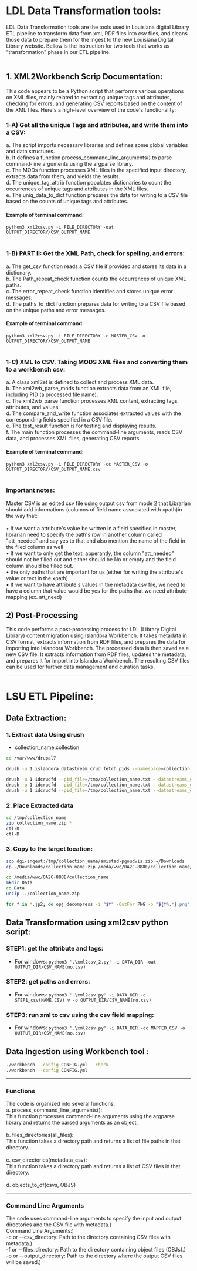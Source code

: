# LDL Data Transformation tools:
LDL Data Transformation tools are the tools used in Louisiana digital Library ETL pipeline to transform data from xml, RDF files into csv files, and cleans those data to prepare them for the ingest to the new Louisiana Digital Library website. Bellow is the instruction for two tools that works as "transformation" phase in our ETL pipeline.</br></br>

## 1. XML2Workbench Scrip Documentation:
This code appears to be a Python script that performs various operations on XML files, mainly related to extracting unique tags and attributes, checking for errors, and generating CSV reports based on the content of the XML files. Here's a high-level overview of the code's functionality: </br>
### 1-A) Get all the unique Tags and attributes, and write them into a CSV:
a.	The script imports necessary libraries and defines some global variables and data structures. </br>
b.	It defines a function process_command_line_arguments() to parse command-line arguments using the argparse library.</br>
c.	The MODs function processes XML files in the specified input directory, extracts data from them, and yields the results.</br>
d.	The unique_tag_attrib function populates dictionaries to count the occurrences of unique tags and attributes in the XML files.</br>
e.	The uniq_data_to_dict function prepares the data for writing to a CSV file based on the counts of unique tags and attributes.</br>
#### Example of terminal command: 
`` python3 xml2csv.py -i FILE_DIRECTORY -oat OUTPUT_DIRECTORY/CSV_OUTPUT_NAME `` </br></br>

### 1-B) PART II: Get the XML Path, check for spelling, and errors:
a.	The get_csv function reads a CSV file if provided and stores its data in a dictionary.</br>
b.	The Path_repeat_check function counts the occurrences of unique XML paths.</br>
c.	The error_repeat_check function identifies and stores unique error messages.</br>
d.	The paths_to_dict function prepares data for writing to a CSV file based on the unique paths and error messages.</br>
#### Example of terminal command: 
`` python3 xml2csv.py -i FILE_DIRECTORY -c MASTER_CSV -o OUTPUT_DIRECTORY/CSV_OUTPUT_NAME `` </br></br>

### 1-C) XML to CSV. Taking MODS XML files and converting them to a workbench csv:
a.	A class xmlSet is defined to collect and process XML data.</br>
b.	The xml2wb_parse_mods function extracts data from an XML file, including PID (a processed file name).</br>
c.	The xml2wb_parse function processes XML content, extracting tags, attributes, and values.</br>
d.	The compare_and_write function associates extracted values with the corresponding fields specified in a CSV file.</br>
e.	The test_result function is for testing and displaying results.</br>
f.	The main function processes the command-line arguments, reads CSV data, and processes XML files, generating CSV reports.</br>
#### Example of terminal command: 
`` python3 xml2csv.py -i FILE_DIRECTORY -cc MASTER_CSV -o OUTPUT_DIRECTORY/CSV_OUTPUT_NAME.csv `` </br></br>

### Important notes:
Master CSV is an edited csv file using output csv from mode 2 that Librarian should add informations (columns of field name associated with xpath)in the way that:</br></br>
•	If we want a attribute's value be written in a field specified in master, librarian need to specify the path's row in another column called "att_needed" and say yes to that and also mention the name of the field in the filed column as well</br>
•	If we want to only get the text, apperantly, the column "att_needed" should not be filled out and either should be No or empty and the field column should be filled out.</br>
•	the only paths that are important for us (either for writing the attribute's value or text in the xpath)</br>
•	If we want to have attribute's values in the metadata csv file, we need to have a column that value would be yes for the paths that we need attribute mapping (ex. att_need)</br>


## 2) Post-Processing 
This code performs a post-processing process for LDL (Library Digital Library) content migration using Islandora Workbench. It takes metadata in CSV format, extracts information from RDF files, and prepares the data for importing into Islandora Workbench. The processed data is then saved as a new CSV file.
It extracts information from RDF files, updates the metadata, and prepares it for import into Islandora Workbench. The resulting CSV files can be used for further data management and curation tasks.</br>

***************

# LSU ETL Pipeline:
## Data Extraction:
### 1. Extract data Using drush
- collection_name:collection
```sh
cd /var/www/drupal7

drush -u 1 islandora_datastream_crud_fetch_pids --namespace=collection_name --pid_file=/tmp/collection_name.txt

drush -u 1 idcrudfd --pid_file=/tmp/collection_name.txt --datastreams_directory=/tmp/collection_name --dsid=MODS
drush -u 1 idcrudfd --pid_file=/tmp/collection_name.txt --datastreams_directory=/tmp/collection_name --dsid=RELS-EXT
drush -u 1 idcrudfd --pid_file=/tmp/collection_name.txt --datastreams_directory=/tmp/collection_name --dsid=OBJ
```
### 2. Place Extracted data
```sh
cd /tmp/collection_name
zip collection_name.zip *
ctl-D
ctl-D
```
### 3. Copy to the target location:
```sh
scp dgi-ingest:/tmp/collection_name/amistad-pgoudvis.zip ~/Downloads
cp ~/Downloads/collection_name.zip /meda/wwc/0A2C-888E/collection_name/

cd /media/wwc/0A2C-888E/collection_name
mkdir Data
cd Data
unzip ../collection_name.zip 

for f in *.jp2; do opj_decompress -i "$f" -OutFor PNG -o "${f%.*}.png"; done;
```

## Data Transformation using xml2csv python script:
### STEP1: get the attribute and tags:
- For windows: ```python3 '.\xml2csv_2.py' -i DATA_DIR -oat OUTPUT_DIR/CSV_NAME(no.csv)```

### STEP2: get paths and errors: 
- For windows: ```python3 '.\xml2csv.py' -i DATA_DIR -c STEP1_csv(NAME.CSV) v -o OUTPUT_DIR/CSV_NAME(no.csv)```

### STEP3: run xml to csv using the csv field mapping:
- For windows: ```python3 '.\xml2csv.py' -i DATA_DIR -cc MAPPED_CSV -o OUTPUT_DIR/CSV_NAME(no.csv)```


## Data Ingestion using Workbench tool :
```sh
./workbench --config CONFIG.yml --check
./workbench --config CONFIG.yml 
```

***************
### Functions
The code is organized into several functions: </br>
a.	process_command_line_arguments():</br>
This function processes command-line arguments using the argparse library and returns the parsed arguments as an object.</br></br>
b.	files_directories(all_files):</br>
This function takes a directory path and returns a list of file paths in that directory.</br></br>
c.	csv_directories(metadata_csv):</br>
This function takes a directory path and returns a list of CSV files in that directory.</br></br>
d.	objects_to_df(csvs, OBJS)</br>

***************

### Command Line Arguments
The code uses command-line arguments to specify the input and output directories and the CSV file with metadata.)</br>
Command Line Arguments:)</br>
-c or --csv_directory: Path to the directory containing CSV files with metadata.)</br>
-f or --files_directory: Path to the directory containing object files (OBJs).)</br>
-o or --output_directory: Path to the directory where the output CSV files will be saved.)</br>






